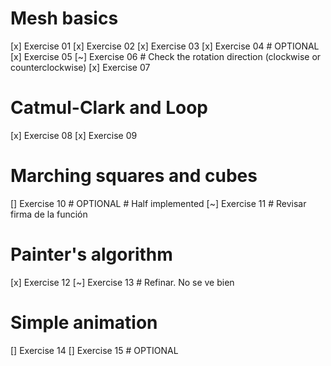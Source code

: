 # Mesh basics
[x] Exercise 01
[x] Exercise 02
[x] Exercise 03 
[x] Exercise 04 # OPTIONAL
[x] Exercise 05
[~] Exercise 06 # Check the rotation direction (clockwise or counterclockwise)
[x] Exercise 07 
# Catmul-Clark and Loop
[x] Exercise 08
[x] Exercise 09
# Marching squares and cubes
[] Exercise 10 # OPTIONAL # Half implemented
[~] Exercise 11 # Revisar firma de la función
# Painter's algorithm
[x] Exercise 12
[~] Exercise 13 # Refinar. No se ve bien
# Simple animation
[] Exercise 14
[] Exercise 15 # OPTIONAL


